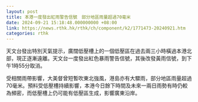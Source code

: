 ```yaml
---
layout: post
title: 本港一度發出紅雨警告信號　部分地區雨量超過70毫米
date: 2024-09-21 15:18:48.000000000 +08:00
link: https://news.rthk.hk/rthk/ch/component/k2/1771473-20240921.htm
categories: rthk
---
```


天文台發出特別天氣提示，廣闊低壓槽上的一個低壓區在過去兩三小時橫過本港北部，現正逐漸遠離。天文台一度發出紅色暴雨警告信號，其後改發黃雨信號，到下午1時55分取消。

受相關雨帶影響，大美督曾短暫吹東北強風，港島亦有大驟雨，部分地區雨量超過70毫米。預料受低壓槽持續影響，本港今日餘下時間及未來一兩日雨勢有時仍較為頻密，而低壓槽上仍可能有低壓區生成，影響廣東沿岸。
